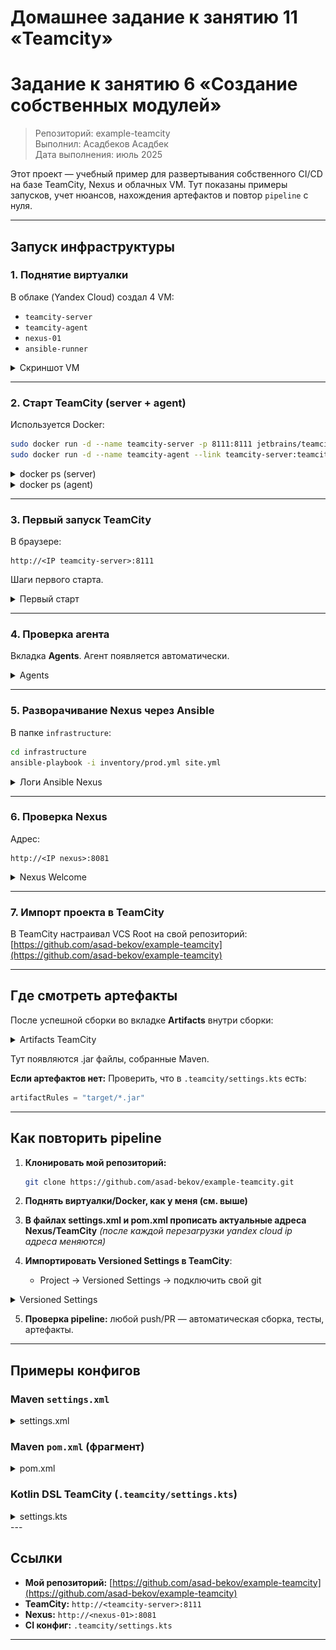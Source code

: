 # Домашнее задание к занятию 11 «Teamcity»

# Задание к занятию 6 «Создание собственных модулей»

>Репозиторий: example-teamcity\
>Выполнил: Асадбеков Асадбек\
>Дата выполнения: июль 2025

Этот проект — учебный пример для развертывания собственного CI/CD на базе TeamCity, Nexus и облачных VM. Тут показаны примеры запусков, учет нюансов, нахождения артефактов и повтор `pipeline` с нуля.

---

## Запуск инфраструктуры

### 1. Поднятие виртуалки

В облаке (Yandex Cloud) создал 4 VM:

* `teamcity-server`
* `teamcity-agent`
* `nexus-01`
* `ansible-runner`

<details><summary>Скриншот VM</summary>
<img src="https://github.com/asad-bekov/example-teamcity/blob/master/img/9.PNG">
</details>

---

### 2. Старт TeamCity (server + agent)

Используется Docker:

```bash
sudo docker run -d --name teamcity-server -p 8111:8111 jetbrains/teamcity-server
sudo docker run -d --name teamcity-agent --link teamcity-server:teamcity-server jetbrains/teamcity-agent
```

<details><summary>docker ps (server)</summary>
<img src="https://github.com/asad-bekov/example-teamcity/blob/master/img/1.PNG">
</details>
<details><summary>docker ps (agent)</summary>
<img src="https://github.com/asad-bekov/example-teamcity/blob/master/img/3.PNG">
</details>

---

### 3. Первый запуск TeamCity

В браузере:

```
http://<IP teamcity-server>:8111 
```

Шаги первого старта.

<details><summary>Первый старт</summary>
<img src="https://github.com/asad-bekov/example-teamcity/blob/master/img/2.PNG">
</details>

---

### 4. Проверка агента

Вкладка **Agents**. Агент появляется автоматически.

<details><summary>Agents</summary>
<img src="https://github.com/asad-bekov/example-teamcity/blob/master/img/4.PNG">
</details>

---

### 5. Разворачивание Nexus через Ansible

В папке `infrastructure`:

```bash
cd infrastructure
ansible-playbook -i inventory/prod.yml site.yml
```

<details><summary>Логи Ansible Nexus</summary>
<img src="https://github.com/asad-bekov/example-teamcity/blob/master/img/5.PNG">
</details>

---

### 6. Проверка Nexus

Адрес:

```
http://<IP nexus>:8081
```

<details><summary>Nexus Welcome</summary>
<img src="https://github.com/asad-bekov/example-teamcity/blob/master/img/6.PNG">
</details>

---

### 7. Импорт проекта в TeamCity

В TeamCity настраивал VCS Root на свой репозиторий:
[https://github.com/asad-bekov/example-teamcity](https://github.com/asad-bekov/example-teamcity)

---

## Где смотреть артефакты

После успешной сборки во вкладке **Artifacts** внутри сборки:

<details><summary>Artifacts TeamCity</summary>
<img src="https://github.com/asad-bekov/example-teamcity/blob/master/img/8.PNG">
</details>

Тут появляются .jar файлы, собранные Maven.

**Если артефактов нет:**
Проверить, что в `.teamcity/settings.kts` есть:

```kotlin
artifactRules = "target/*.jar"
```

---

## Как повторить pipeline

1. **Клонировать мой репозиторий:**

   ```bash
   git clone https://github.com/asad-bekov/example-teamcity.git
   ```
2. **Поднять виртуалки/Docker, как у меня (см. выше)**
3. **В файлах settings.xml и pom.xml прописать актуальные адреса Nexus/TeamCity** *(после каждой перезагрузки yandex cloud ip адреса меняются)*
4. **Импортировать Versioned Settings в TeamCity**:

   * Project → Versioned Settings → подключить свой git

<details><summary>Versioned Settings</summary>

<img src="https://github.com/asad-bekov/example-teamcity/blob/master/img/7.PNG">

</details>

5. **Проверка pipeline:** любой push/PR — автоматическая сборка, тесты, артефакты.

---

## Примеры конфигов

### Maven `settings.xml`

<details>
<summary>settings.xml</summary>

```xml
<settings xmlns="http://maven.apache.org/SETTINGS/1.2.0"
          xmlns:xsi="http://www.w3.org/2001/XMLSchema-instance"
          xsi:schemaLocation="http://maven.apache.org/SETTINGS/1.2.0 http://maven.apache.org/xsd/settings-1.2.0.xsd">
  <servers>
    <server>
      <id>nexus</id>
      <username>admin</username>
      <password>netolog1</password>
    </server>
  </servers>
  <mirrors>
    <mirror>
      <id>nexus</id>
      <mirrorOf>*</mirrorOf>
      <url>http://130.193.46.216:8081/repository/maven-releases/</url>
    </mirror>
  </mirrors>
</settings>
```
</details>

### Maven `pom.xml` (фрагмент)

<details>
<summary>pom.xml</summary>

```xml
<project ...>
    <distributionManagement>
        <repository>
            <id>nexus</id>
            <url>http://130.193.46.216:8081/repository/maven-releases/</url>
        </repository>
    </distributionManagement>
    <build>
        <plugins>
            <plugin>
                <groupId>org.apache.maven.plugins</groupId>
                <artifactId>maven-shade-plugin</artifactId>
                <version>3.2.4</version>
                <executions>
                    <execution>
                        <phase>package</phase>
                        <goals>
                            <goal>shade</goal>
                        </goals>
                        <configuration>
                            <transformers>
                                <transformer implementation="org.apache.maven.plugins.shade.resource.ManifestResourceTransformer">
                                    <mainClass>plaindoll.HelloPlayer</mainClass>
                                </transformer>
                            </transformers>
                        </configuration>
                    </execution>
                </executions>
            </plugin>
        </plugins>
    </build>
</project>
```
</details>

### Kotlin DSL TeamCity (`.teamcity/settings.kts`)

<details>
<summary>settings.kts</summary>

```kotlin
import jetbrains.buildServer.configs.kotlin.*
import jetbrains.buildServer.configs.kotlin.buildFeatures.perfmon
import jetbrains.buildServer.configs.kotlin.buildSteps.maven
import jetbrains.buildServer.configs.kotlin.triggers.vcs

version = "2025.03"

project {
    buildType(Build)
}

object Build : BuildType({
    name = "Build"
    vcs {
        root(DslContext.settingsRoot)
    }
    steps {
        maven {
            id = "Maven2"
            goals = "clean test"
            runnerArgs = "-Dmaven.test.failure.ignore=true"
            userSettingsSelection = "settings.xml"
        }
    }
    triggers {
        vcs { }
    }
    features {
        perfmon { }
    }
    artifactRules = "target/*.jar"
})
```
</details>
---

## Ссылки

* **Мой репозиторий:**
  [https://github.com/asad-bekov/example-teamcity](https://github.com/asad-bekov/example-teamcity)
* **TeamCity:**
  `http://<teamcity-server>:8111`
* **Nexus:**
  `http://<nexus-01>:8081`
* **CI конфиг:**
  `.teamcity/settings.kts`

---